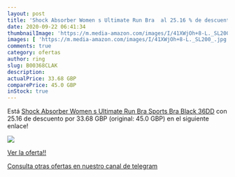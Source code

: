 ```yaml
---
layout: post
title: 'Shock Absorber Women s Ultimate Run Bra  al 25.16 % de descuento'
date: 2020-09-22 06:41:34
thumbnailImage: 'https://m.media-amazon.com/images/I/41XWjOh+8-L._SL200_.jpg'
images: [ 'https://m.media-amazon.com/images/I/41XWjOh+8-L._SL200_.jpg' ]
comments: true
category: ofertas
author: ring
slug: B00368CLAK
description:
actualPrice: 33.68 GBP
comparePrice: 45.0 GBP
inStock: true
---
```


Está [Shock Absorber Women s Ultimate Run Bra Sports Bra  Black  36DD](https://www.amazon.com/dp/B00368CLAK/?tag=redken08-20) con 25.16 de descuento por 33.68 GBP (original: 45.0 GBP) en el siguiente enlace!

[![](https://m.media-amazon.com/images/I/41XWjOh+8-L._SL200_.jpg)](https://www.amazon.com/dp/B00368CLAK/?tag=redken08-20)

[Ver la oferta!!](https://www.amazon.com/dp/B00368CLAK/?tag=redken08-20)

[Consulta otras ofertas en nuestro canal de telegram](https://t.me/s/ofertas25)
